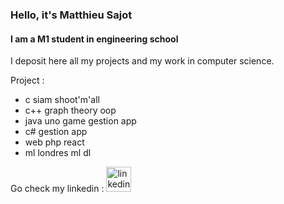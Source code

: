 ### Hello, it's Matthieu Sajot
#### I am a M1 student in engineering school   

I deposit here all my projects and my work in computer science.

Project :
- c
  siam
  shoot'm'all
- c++
  graph theory
  oop
- java
  uno game
  gestion app
- c#
  gestion app
- web
    php
    react
- ml
    londres
    ml
    dl

Go check my linkedin : [<img src='https://cdn.jsdelivr.net/npm/simple-icons@3.0.1/icons/linkedin.svg' alt='linkedin' height='40'>](https://www.linkedin.com/in/matthieu-sajot-371063193/)  
